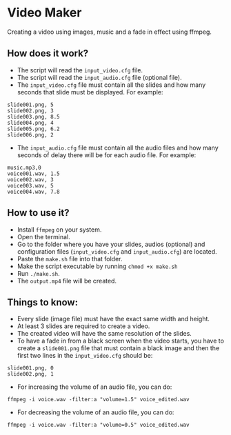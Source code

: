 # Video Maker

Creating a video using images, music and a fade in effect using ffmpeg.

## How does it work?

- The script will read the ```input_video.cfg``` file.
- The script will read the ```input_audio.cfg``` file (optional file).
- The ```input_video.cfg``` file must contain all the slides and how many seconds that slide must be displayed. For example:

```
slide001.png, 5
slide002.png, 3
slide003.png, 8.5
slide004.png, 4
slide005.png, 6.2
slide006.png, 2
```

- The ```input_audio.cfg``` file must contain all the audio files and how many seconds of delay there will be for each audio file. For example:

```
music.mp3,0
voice001.wav, 1.5
voice002.wav, 3
voice003.wav, 5
voice004.wav, 7.8
```

## How to use it?

- Install ```ffmpeg``` on your system.
- Open the terminal.
- Go to the folder where you have your slides, audios (optional) and configuration files (```input_video.cfg``` and ```input_audio.cfg```) are located.
- Paste the ```make.sh``` file into that folder.
- Make the script executable by running ```chmod +x make.sh```
- Run ```./make.sh```.
- The  ```output.mp4``` file will be created.

## Things to know:

- Every slide (image file) must have the exact same width and height.
- At least 3 slides are required to create a video.
- The created video will have the same resolution of the slides.
- To have a fade in from a black screen when the video starts, you have to create a ```slide001.png``` file that must contain a black image and then the first two lines in the ```input_video.cfg``` should be:
```
slide001.png, 0
slide002.png, 1
```
- For increasing the volume of an audio file, you can do:
```
ffmpeg -i voice.wav -filter:a "volume=1.5" voice_edited.wav
```
- For decreasing the volume of an audio file, you can do:
```
ffmpeg -i voice.wav -filter:a "volume=0.5" voice_edited.wav
```
